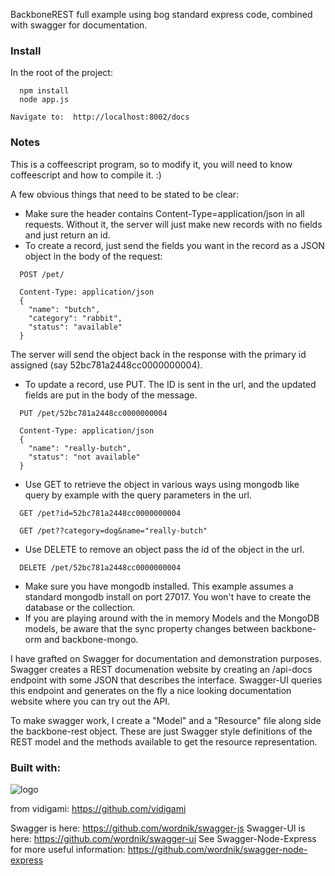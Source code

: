 BackboneREST full example using bog standard express code, combined with swagger for documentation.

### Install

In the root of the project:

```
  npm install
  node app.js
```

```
Navigate to:  http://localhost:8002/docs
```

### Notes

This is a coffeescript program, so to modify it, you will need to know coffeescript and how to compile it. :)

A few obvious things that need to be stated to be clear:

* Make sure the header contains Content-Type=application/json in all requests. Without it, the server will just make new records with no fields and just return an id.
* To create a record, just send the fields you want in the record as a JSON object in the body of the request:
```
  POST /pet/
```
```
  Content-Type: application/json
  {
    "name": "butch",
    "category": "rabbit",
    "status": "available"
  }
```
  The server will send the object back in the response with the primary id assigned (say 52bc781a2448cc0000000004).

* To update a record, use PUT.  The ID is sent in the url, and the updated fields are put in the body of the message.
```
  PUT /pet/52bc781a2448cc0000000004
```
```
  Content-Type: application/json
  {
    "name": "really-butch",
    "status": "not available"
  }
```

* Use GET to retrieve the object in various ways using mongodb like query by example with the query parameters in the url.

```
  GET /pet?id=52bc781a2448cc0000000004
```
```
  GET /pet??category=dog&name="really-butch"
```

* Use DELETE to remove an object pass the id of the object in the url.

```
  DELETE /pet/52bc781a2448cc0000000004
```

* Make sure you have mongodb installed. This example assumes a standard mongodb install on port 27017. You won't have to create the database or the collection.
* If you are playing around with the in memory Models and the MongoDB models, be aware that the sync property changes between backbone-orm and backbone-mongo.

I have grafted on Swagger for documentation and demonstration purposes.  Swagger creates a REST documenation website by
creating an /api-docs endpoint with some JSON that describes the interface.  Swagger-UI queries this endpoint and
generates on the fly a nice looking documentation website where you can try out the API.

To make swagger work, I create a "Model" and a "Resource" file along side the backbone-rest object.  These are just Swagger
style definitions of the REST model and the methods available to get the resource representation.

### Built with:

![logo](https://github.com/vidigami/backbone-orm/raw/master/media/logo.png)

from vidigami: https://github.com/vidigami

Swagger is here: https://github.com/wordnik/swagger-js
Swagger-UI is here: https://github.com/wordnik/swagger-ui
See Swagger-Node-Express for more useful information: https://github.com/wordnik/swagger-node-express

